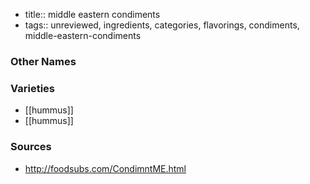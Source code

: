 - title:: middle eastern condiments
- tags:: unreviewed, ingredients, categories, flavorings, condiments, middle-eastern-condiments


### Other Names


### Varieties

* [[hummus]]
* [[hummus]]

### Sources
* http://foodsubs.com/CondimntME.html
